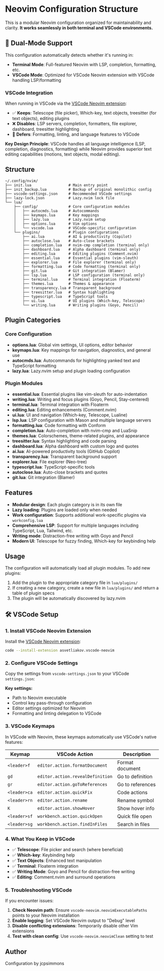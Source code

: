 # Neovim Configuration Structure

This is a modular Neovim configuration organized for maintainability and clarity. **It works seamlessly in both terminal and VSCode environments.**

## 🚀 Dual-Mode Support

This configuration automatically detects whether it's running in:

- **Terminal Mode**: Full-featured Neovim with LSP, completion, formatting, etc.
- **VSCode Mode**: Optimized for VSCode Neovim extension with VSCode handling LSP/formatting

### VSCode Integration

When running in VSCode via the [VSCode Neovim extension](https://marketplace.visualstudio.com/items?itemName=asvetliakov.vscode-neovim):

- ✅ **Keeps**: Telescope (file picker), Which-key, text objects, treesitter (for text objects), editing plugins
- ❌ **Disables**: LSP servers, completion, formatters, file explorer, dashboard, treesitter highlighting
- 🔄 **Defers**: Formatting, linting, and language features to VSCode

**Key Design Principle**: VSCode handles all language intelligence (LSP, completion, diagnostics, formatting) while Neovim provides superior text editing capabilities (motions, text objects, modal editing).

## Structure

```
~/.config/nvim/
├── init.lua                 # Main entry point
├── init_backup.lua          # Backup of original monolithic config
├── vscode-settings.json     # Recommended VSCode settings
├── lazy-lock.json           # Lazy.nvim lock file
└── lua/
    ├── config/              # Core configuration modules
    │   ├── autocmds.lua     # Autocommands
    │   ├── keymaps.lua      # Key mappings
    │   ├── lazy.lua         # Lazy.nvim setup
    │   ├── options.lua      # Vim options
    │   └── vscode.lua       # VSCode-specific configuration
    └── plugins/             # Plugin configurations
        ├── ai.lua           # AI & productivity (Copilot)
        ├── autoclose.lua    # Auto-close brackets
        ├── completion.lua   # nvim-cmp completion (terminal only)
        ├── dashboard.lua    # Alpha dashboard (terminal only)
        ├── editing.lua      # Editing plugins (Comment.nvim)
        ├── essential.lua    # Essential plugins (vim-sleuth)
        ├── explorer.lua     # File explorer (terminal only)
        ├── formatting.lua   # Code formatting (terminal only)
        ├── git.lua          # Git integration (Blamer)
        ├── lsp.lua          # LSP configuration (terminal only)
        ├── terminal.lua     # Terminal integration (Floaterm)
        ├── themes.lua       # Themes & appearance
        ├── transparency.lua # Transparent background
        ├── treesitter.lua   # Syntax highlighting
        ├── typescript.lua   # TypeScript tools
        ├── ui.lua           # UI plugins (Which-key, Telescope)
        └── writing.lua      # Writing plugins (Goyo, Pencil)
```

## Plugin Categories

### Core Configuration

- **options.lua**: Global vim settings, UI options, editor behavior
- **keymaps.lua**: Key mappings for navigation, diagnostics, and general use
- **autocmds.lua**: Autocommands for highlighting yanked text and TypeScript formatting
- **lazy.lua**: Lazy.nvim setup and plugin loading configuration

### Plugin Modules

- **essential.lua**: Essential plugins like vim-sleuth for auto-indentation
- **writing.lua**: Writing and focus plugins (Goyo, Pencil, Stay-centered)
- **terminal.lua**: Terminal integration with Floaterm
- **editing.lua**: Editing enhancements (Comment.nvim)
- **ui.lua**: UI and navigation (Which-key, Telescope, Lualine)
- **lsp.lua**: LSP configuration with Mason and multiple language servers
- **formatting.lua**: Code formatting with Conform
- **completion.lua**: Auto-completion with nvim-cmp and LuaSnip
- **themes.lua**: Colorschemes, theme-related plugins, and appearance
- **treesitter.lua**: Syntax highlighting and code parsing
- **dashboard.lua**: Alpha dashboard with custom logo and quotes
- **ai.lua**: AI-powered productivity tools (GitHub Copilot)
- **transparency.lua**: Transparent background support
- **explorer.lua**: File explorer (Neo-tree)
- **typescript.lua**: TypeScript-specific tools
- **autoclose.lua**: Auto-close brackets and quotes
- **git.lua**: Git integration (Blamer)

## Features

- **Modular design**: Each plugin category is in its own file
- **Lazy loading**: Plugins are loaded only when needed
- **Work configuration**: Supports additional work-specific plugins via `workconfig.lua`
- **Comprehensive LSP**: Support for multiple languages including TypeScript, Lua, Tailwind, etc.
- **Writing mode**: Distraction-free writing with Goyo and Pencil
- **Modern UI**: Telescope for fuzzy finding, Which-key for keybinding help

## Usage

The configuration will automatically load all plugin modules. To add new plugins:

1. Add the plugin to the appropriate category file in `lua/plugins/`
2. If creating a new category, create a new file in `lua/plugins/` and return a table of plugin specs
3. The plugin will be automatically discovered by lazy.nvim

## 🛠️ VSCode Setup

### 1. Install VSCode Neovim Extension

Install the [VSCode Neovim extension](https://marketplace.visualstudio.com/items?itemName=asvetliakov.vscode-neovim):

```bash
code --install-extension asvetliakov.vscode-neovim
```

### 2. Configure VSCode Settings

Copy the settings from `vscode-settings.json` to your VSCode `settings.json`:

**Key settings:**

- Path to Neovim executable
- Control key pass-through configuration
- Editor settings optimized for Neovim
- Formatting and linting delegation to VSCode

### 3. VSCode Keymaps

In VSCode with Neovim, these keymaps automatically use VSCode's native features:

| Keymap       | VSCode Action                    | Description      |
| ------------ | -------------------------------- | ---------------- |
| `<leader>f`  | `editor.action.formatDocument`   | Format document  |
| `gd`         | `editor.action.revealDefinition` | Go to definition |
| `gr`         | `editor.action.goToReferences`   | Go to references |
| `<leader>ca` | `editor.action.quickFix`         | Code actions     |
| `<leader>rn` | `editor.action.rename`           | Rename symbol    |
| `K`          | `editor.action.showHover`        | Show hover info  |
| `<leader>sf` | `workbench.action.quickOpen`     | Quick file open  |
| `<leader>sg` | `workbench.action.findInFiles`   | Search in files  |

### 4. What You Keep in VSCode

- ✅ **Telescope**: File picker and search (where beneficial)
- ✅ **Which-key**: Keybinding help
- ✅ **Text Objects**: Enhanced text manipulation
- ✅ **Terminal**: Floaterm integration
- ✅ **Writing Mode**: Goyo and Pencil for distraction-free writing
- ✅ **Editing**: Comment.nvim and surround operations

### 5. Troubleshooting VSCode

If you encounter issues:

1. **Check Neovim path**: Ensure `vscode-neovim.neovimExecutablePaths` points to your Neovim installation
2. **Enable logging**: Set VSCode Neovim output to "Debug" level
3. **Disable conflicting extensions**: Temporarily disable other Vim extensions
4. **Test with clean config**: Use `vscode-neovim.neovimClean` setting to test

## Author

Configuration by jcpsimmons
